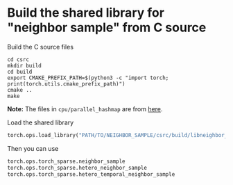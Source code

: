 # Build the shared library for "neighbor sample" from C source

Build the C source files

```shell
cd csrc
mkdir build
cd build
export CMAKE_PREFIX_PATH=$(python3 -c "import torch; print(torch.utils.cmake_prefix_path)")
cmake ..
make
```

**Note:** The files in `cpu/parallel_hashmap` are from [here](https://github.com/greg7mdp/parallel-hashmap).

Load the shared library

```python
torch.ops.load_library("PATH/TO/NEIGHBOR_SAMPLE/csrc/build/libneighbor_sample.so")
```

Then you can use

```python
torch.ops.torch_sparse.neighbor_sample
torch.ops.torch_sparse.hetero_neighbor_sample
torch.ops.torch_sparse.hetero_temporal_neighbor_sample
```
